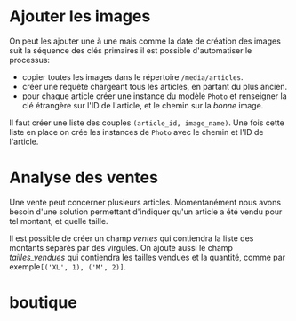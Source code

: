 # Ajouter les images

On peut les ajouter une à une mais comme la date de création des images
suit la séquence des clés primaires il est possible d'automatiser
le processus:

- copier toutes les images dans le répertoire `/media/articles`.
- créer une requête chargeant tous les articles, en partant du plus
  ancien.
- pour chaque article créer une instance du modèle `Photo` et 
  renseigner la clé étrangère sur l'ID de l'article, et le chemin sur la
  *bonne* image.
  
Il faut créer une liste des couples `(article_id, image_name)`.
Une fois cette liste en place on crée les instances de `Photo` avec le 
chemin et l'ID de l'article.

# Analyse des ventes

Une vente peut concerner plusieurs articles. Momentanément nous
avons besoin d'une solution permettant d'indiquer qu'un article
a été vendu pour tel montant, et quelle taille.

Il est possible de créer un champ *ventes* qui contiendra la liste
des montants séparés par des virgules. On ajoute aussi le champ
*tailles_vendues* qui contiendra les tailles vendues et la quantité, comme
par exemple`[('XL', 1), ('M', 2)]`.

# boutique
